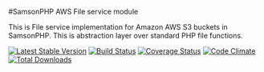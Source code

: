 #SamsonPHP AWS File service module

This is File service implementation for Amazon AWS S3 buckets in SamsonPHP.
This is abstraction layer over standard PHP file functions. 
 
[![Latest Stable Version](https://poser.pugx.org/samsonos/php_fs_aws/v/stable.svg)](https://packagist.org/packages/samsonos/php_fs_aws)
[![Build Status](https://travis-ci.org/samsonos/php_fs_aws.png)](https://travis-ci.org/samsonos/php_fs_aws)
[![Coverage Status](https://img.shields.io/coveralls/samsonos/php_fs_aws.svg)](https://coveralls.io/r/samsonos/php_fs_aws?branch=master)
[![Code Climate](https://codeclimate.com/github/samsonos/php_fs_aws/badges/gpa.svg)](https://codeclimate.com/github/samsonos/php_fs_aws)
[![Total Downloads](https://poser.pugx.org/samsonos/php_fs_aws/downloads.svg)](https://packagist.org/packages/samsonos/php_fs_aws)
